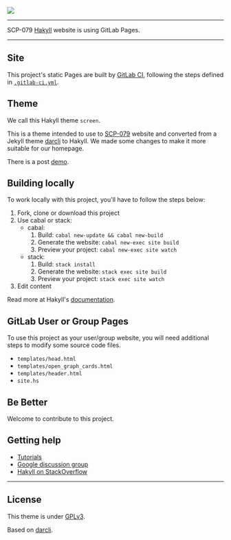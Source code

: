 [![](https://gitlab.com/SCP-079/scp-079.gitlab.io/badges/master/pipeline.svg)](https://gitlab.com/SCP-079/scp-079.gitlab.io/)

---

SCP-079 [Hakyll] website is using GitLab Pages.

---

## Site

This project's static Pages are built by [GitLab CI][ci], following 
the steps defined in [`.gitlab-ci.yml`](.gitlab-ci.yml).

## Theme

We call this Hakyll theme `screen`. 

This is a theme intended to use to [SCP-079](https://scp-079.org) website 
and converted from a Jekyll theme [darcli](https://github.com/gildasio/darcli) 
to Hakyll. We made some changes to make it more suitable for our homepage.

There is a post [demo](https://scp-079.org/posts/2019-03-29-post-test/).

## Building locally

To work locally with this project, you'll have to follow the steps below:

1. Fork, clone or download this project
2. Use cabal or stack:
    - cabal:
        1. Build: `cabal new-update && cabal new-build`
        2. Generate the website: `cabal new-exec site build`
        3. Preview your project: `cabal new-exec site watch`
    - stack:
        1. Build: `stack install`
        2. Generate the website: `stack exec site build`
        3. Preview your project: `stack exec site watch`
3. Edit content

Read more at Hakyll's [documentation][hakyll].

## GitLab User or Group Pages

To use this project as your user/group website, you will need additional
steps to modify some source code files.

- `templates/head.html`
- `templates/open_graph_cards.html`
- `templates/header.html`
- `site.hs`

## Be Better

Welcome to contribute to this project.

## Getting help

* [Tutorials](https://jaspervdj.be/hakyll/tutorials.html)
* [Google discussion group](https://groups.google.com/forum/#!forum/hakyll)
* [Hakyll on StackOverflow](https://stackoverflow.com/questions/tagged/hakyll)

---

## License

This theme is under [GPLv3](LICENSE).

Based on [darcli](https://github.com/gildasio/darcli).

[ci]: https://about.gitlab.com/gitlab-ci/
[hakyll]: https://jaspervdj.be/hakyll/
[install]: https://jaspervdj.be/hakyll/tutorials/01-installation.html
